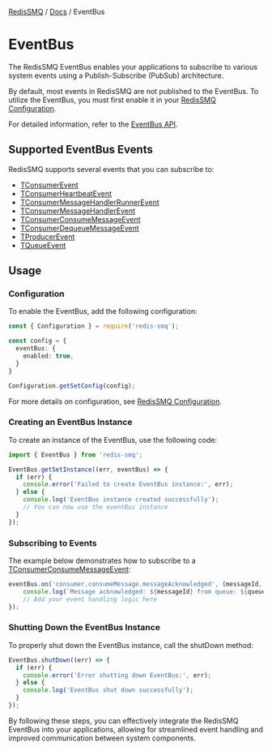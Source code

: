 [RedisSMQ](../README.md) / [Docs](README.md) / EventBus

# EventBus

The RedisSMQ EventBus enables your applications to subscribe to various system events using a Publish-Subscribe 
(PubSub) architecture.

By default, most events in RedisSMQ are not published to the EventBus. To utilize the EventBus, you must first enable 
it in your [RedisSMQ Configuration](configuration.md).

For detailed information, refer to the [EventBus API](api/classes/EventBus.md).

## Supported EventBus Events

RedisSMQ supports several events that you can subscribe to:

- [TConsumerEvent](api/README.md#tconsumerevent)
- [TConsumerHeartbeatEvent](api/README.md#tconsumerheartbeatevent)
- [TConsumerMessageHandlerRunnerEvent](api/README.md#tconsumermessagehandlerrunnerevent)
- [TConsumerMessageHandlerEvent](api/README.md#tconsumermessagehandlerevent)
- [TConsumerConsumeMessageEvent](api/README.md#tconsumerconsumemessageevent)
- [TConsumerDequeueMessageEvent](api/README.md#tconsumerdequeuemessageevent)
- [TProducerEvent](api/README.md#tproducerevent)
- [TQueueEvent](api/README.md#tqueueevent)

## Usage

### Configuration

To enable the EventBus, add the following configuration:

```typescript
const { Configuration } = require('redis-smq');

const config = {
  eventBus: {
    enabled: true,
  }
}

Configuration.getSetConfig(config);
```

For more details on configuration, see [RedisSMQ Configuration](configuration.md).

### Creating an EventBus Instance

To create an instance of the EventBus, use the following code:

```typescript
import { EventBus } from 'redis-smq';

EventBus.getSetInstance((err, eventBus) => {
  if (err) {
    console.error('Failed to create EventBus instance:', err);
  } else {
    console.log('EventBus instance created successfully');
    // You can now use the eventBus instance
  }
});
```

### Subscribing to Events

The example below demonstrates how to subscribe to a [TConsumerConsumeMessageEvent](api/README.md#tconsumerconsumemessageevent):

```javascript
eventBus.on('consumer.consumeMessage.messageAcknowledged', (messageId, queue, messageHandlerId, consumerId) => {
    console.log(`Message acknowledged: ${messageId} from queue: ${queue} handled by: ${messageHandlerId}, consumed by: ${consumerId}`);
    // Add your event handling logic here
});
```

### Shutting Down the EventBus Instance

To properly shut down the EventBus instance, call the shutDown method:

```javascript
EventBus.shutDown((err) => {
  if (err) {
    console.error('Error shutting down EventBus:', err);
  } else {
    console.log('EventBus shut down successfully');
  }
});
```

By following these steps, you can effectively integrate the RedisSMQ EventBus into your applications, allowing for 
streamlined event handling and improved communication between system components.

